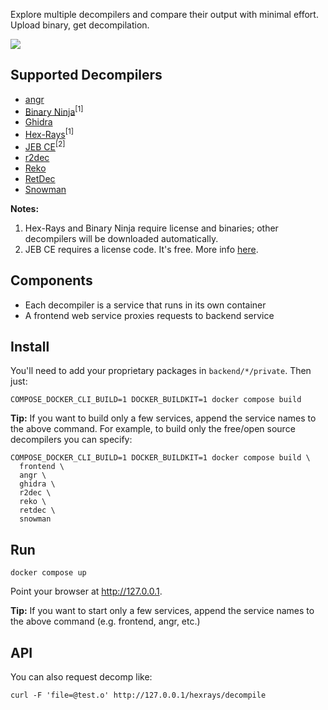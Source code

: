 
Explore multiple decompilers and compare their output with minimal effort. Upload binary, get decompilation.

![](screenshot.png)

Supported Decompilers
---------------------
* [angr](https://angr.io/)
* [Binary Ninja](https://binary.ninja/)<sup>[1]</sup>
* [Ghidra](https://ghidra-sre.org/)
* [Hex-Rays](https://hex-rays.com/decompiler/)<sup>[1]</sup>
* [JEB CE](https://www.pnfsoftware.com/jeb/community-edition)<sup>[2]</sup>
* [r2dec](https://github.com/wargio/r2dec-js)
* [Reko](https://github.com/uxmal/reko)
* [RetDec](https://github.com/avast/retdec)
* [Snowman](https://github.com/yegord/snowman)

**Notes:**
  1. Hex-Rays and Binary Ninja require license and binaries; other decompilers will be downloaded automatically.
  2. JEB CE requires a license code. It's free. More info [here](backend/jeb/private/README.md).

Components
----------
* Each decompiler is a service that runs in its own container
* A frontend web service proxies requests to backend service

Install
-------
You'll need to add your proprietary packages in `backend/*/private`. Then just:
```
COMPOSE_DOCKER_CLI_BUILD=1 DOCKER_BUILDKIT=1 docker compose build
```

**Tip:** If you want to build only a few services, append the service names to the above command. For example, to build only the free/open source decompilers you can specify:

```
COMPOSE_DOCKER_CLI_BUILD=1 DOCKER_BUILDKIT=1 docker compose build \
  frontend \
  angr \
  ghidra \
  r2dec \
  reko \
  retdec \
  snowman
```

Run
---
```
docker compose up
```

Point your browser at http://127.0.0.1.

**Tip:** If you want to start only a few services, append the service names to the above command (e.g. frontend, angr, etc.)

API
---
You can also request decomp like:
```
curl -F 'file=@test.o' http://127.0.0.1/hexrays/decompile
```

